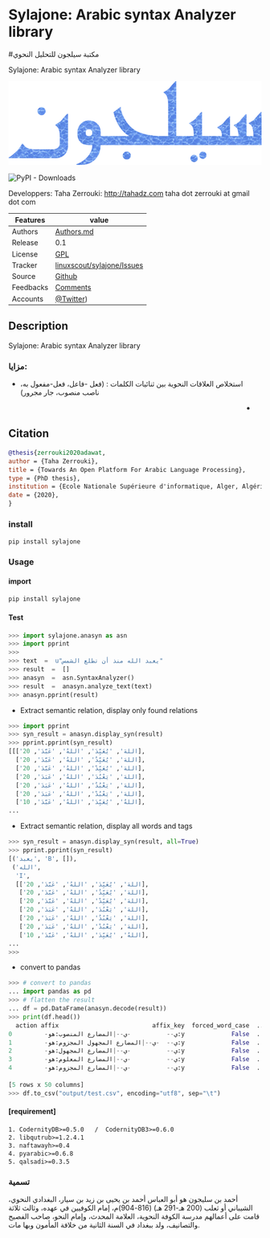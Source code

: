 # Sylajone: Arabic syntax Analyzer library

#مكتبة سيلجون للتحليل النحوي

Sylajone: Arabic syntax Analyzer library

![sylajone logo](doc/sylajone_header.png  "sylajone logo")

![PyPI - Downloads](https://img.shields.io/pypi/dm/sylajone)


  Developpers:  Taha Zerrouki: http://tahadz.com
    taha dot zerrouki at gmail dot com

  
Features |   value
---------|---------------------------------------------------------------------------------
Authors  | [Authors.md](https://github.com/linuxscout/sylajone-arabic-syntax/master/AUTHORS.md)
Release  | 0.1
License  |[GPL](https://github.com/linuxscout/sylajone-arabic-syntax/master/LICENSE)
Tracker  |[linuxscout/sylajone/Issues](https://github.com/linuxscout/sylajone-arabic-syntax/issues)
Source  |[Github](http://github.com/linuxscout/sylajone-arabic-syntax)
Feedbacks  |[Comments](https://github.com/linuxscout/sylajone-arabic-syntax/)
Accounts  |[@Twitter](https://twitter.com/linuxscout))

## Description

Sylajone: Arabic syntax Analyzer library



###  مزايا:
* استخلاص العلاقات النحوية بين ثنائيات الكلمات : (فعل -فاعل، فعل-مفعول به، ناصب منصوب، جار مجرور)

<div dir="rtl">

- 

</div>

## Citation

```bibtex
@thesis{zerrouki2020adawat,
author = {Taha Zerrouki},
title = {Towards An Open Platform For Arabic Language Processing},
type = {PhD thesis},
institution = {Ecole Nationale Supérieure d'informatique, Alger, Algérie},
date = {2020},
}
```
### install
```shell
pip install sylajone
```
### Usage

#### import
```python
pip install sylajone
```
#### Test 
```python
>>> import sylajone.anasyn as asn
>>> import pprint
>>> 
>>> text  =  u"يعبد الله منذ أن تطلع الشمس"
>>> result  =  []
>>> anasyn  =  asn.SyntaxAnalyzer()    
>>> result  =  anasyn.analyze_text(text)
>>> anasyn.pprint(result)
```

* Extract semantic relation, display only found relations

```python
>>> import pprint
>>> syn_result = anasyn.display_syn(result)
>>> pprint.pprint(syn_result)         
[[['اللهَ', 'يُعَبِّدَ', 'اللهُ', 'عَبَّدَ', 20],
  ['اللهَ', 'يُعَبِّدُ', 'اللهُ', 'عَبَّدَ', 20],
  ['اللهَ', 'يُعَبِّدْ', 'اللهُ', 'عَبَّدَ', 20],
  ['اللهَ', 'يَعْبُدَ', 'اللهُ', 'عَبَدَ', 20],
  ['اللهَ', 'يَعْبُدُ', 'اللهُ', 'عَبَدَ', 20],
  ['اللهَ', 'يَعْبُدْ', 'اللهُ', 'عَبَدَ', 20],
  ['اللهُ', 'يُعَبِّدَ', 'اللهُ', 'عَبَّدَ', 10],
...
```
* Extract semantic relation, display all words and tags
```python
>>> syn_result = anasyn.display_syn(result, all=True)
>>> pprint.pprint(syn_result)
[('يعبد', 'B', []),
 ('الله',
  'I',
  [['اللهَ', 'يُعَبِّدَ', 'اللهُ', 'عَبَّدَ', 20],
   ['اللهَ', 'يُعَبِّدُ', 'اللهُ', 'عَبَّدَ', 20],
   ['اللهَ', 'يُعَبِّدْ', 'اللهُ', 'عَبَّدَ', 20],
   ['اللهَ', 'يَعْبُدَ', 'اللهُ', 'عَبَدَ', 20],
   ['اللهَ', 'يَعْبُدُ', 'اللهُ', 'عَبَدَ', 20],
   ['اللهَ', 'يَعْبُدْ', 'اللهُ', 'عَبَدَ', 20],
   ['اللهُ', 'يُعَبِّدَ', 'اللهُ', 'عَبَّدَ', 10],
...
>>> 
```

* convert to pandas
```python
>>> # convert to pandas
... import pandas as pd
>>> # flatten the result
... df = pd.DataFrame(anasyn.decode(result))
>>> print(df.head())
  action affix                          affix_key  forced_word_case  ...   unvocalized  unvoriginal  vocalized  word
0         -ي--          -ي--|المضارع المنصوب:هو:y             False  ...          يعبد          عبد  يُعَبِّدَ  يعبد
1         -ي--  -ي--|المضارع المجهول المجزوم:هو:y             False  ...          يعبد          عبد  يُعَبَّدْ  يعبد
2         -ي--          -ي--|المضارع المجهول:هو:y             False  ...          يعبد          عبد  يُعَبَّدُ  يعبد
3         -ي--          -ي--|المضارع المعلوم:هو:y             False  ...          يعبد          عبد  يُعَبِّدُ  يعبد
4         -ي--          -ي--|المضارع المجزوم:هو:y             False  ...          يعبد          عبد  يُعَبِّدْ  يعبد

[5 rows x 50 columns]
>>> df.to_csv("output/test.csv", encoding="utf8", sep="\t")

```


#### [requirement]
  
    1. CodernityDB>=0.5.0   /  CodernityDB3>=0.6.0
    2. libqutrub>=1.2.4.1
    3. naftawayh>=0.4
    4. pyarabic>=0.6.8
    5. qalsadi>=0.3.5


### تسمية
أحمد بن سليجون هو أبو العباس أحمد بن يحيى بن زيد بن سيار، البغدادي النحوي، الشيباني أو ثعلب (200 هـ-291 هـ) (816-904)م، إمام الكوفيين في عهده، وثالث ثلاثة قامت على أعمالهم مدرسة الكوفة النحوية، العلامة المحدث، وإمام النحو، صاحب الفصيح والتصانيف، ولد ببغداد في السنة الثانية من خلافة المأمون وبها مات. 
